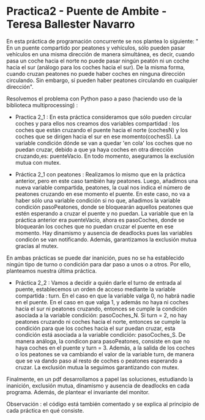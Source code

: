 # Practica2 - Puente de Ambite - Teresa Ballester Navarro

En esta práctica de programación concurrente se nos plantea lo siguiente: " En un puente compartido por peatones y vehículos, sólo pueden pasar vehículos en una misma dirección de manera simultánea, es decir, cuando pasa un coche hacia el norte no puede pasar ningún peatón ni un coche hacia el sur (análogo para los coches hacia el sur). De la misma forma, cuando cruzan peatones no puede haber coches en ninguna dirección circulando. Sin embargo, sí pueden haber peatones circulando en cualquier dirección".

Resolvemos el problema con Python paso a paso (haciendo uso de la biblioteca multiprocessing) :
- Practica 2_1 : En esta práctica consideramos que sólo pueden circular coches y para ellos nos creamos dos variables compartidad : los coches que están cruzando el puente hacia el norte (cochesN) y los coches que se dirigen hacia el sur en ese momento(cochesS). La variable condición dónde se van a quedar 'en cola' los coches que no puedan cruzar, debido a que ya haya coches en otra dirección cruzando,es: puenteVacio. En todo momento, aseguramos la exclusión mutua con mutex. 

- Práctica 2_1 con peatones : Realizamos lo mismo que en la práctica anterior, pero en este caso también hay peatones. Luego, añadimos una nueva variable compartida, peatones, la cual nos indica el  número de peatones cruzando en ese momento el puente. En este caso, no va a haber sólo una variable condición si no que, añadimos la variable condición pasoPeatones, donde se bloquearán aquellos peatones que estén esperando a cruzar el puente y no puedan. La variable que en la práctica anterior era puenteVacio, ahora es pasoCoches, donde se bloquearán los coches que no puedan cruzar el puente en ese momento. Hay dinamismo y ausencia de deadlocks pues las variables condicón se van notificando. Además, garantizamos la exclusión mutua gracias al mutex.

En ambas prácticas se puede dar inanición, pues no se ha establecido ningún tipo de turno o condición para dar paso a unos o a otros. Por ello, planteamos nuestra última práctica.

- Práctica 2_2 : Vamos a decidir a quién darle el turno de entrada al puente, establecemos un orden de acceso mediante la variable compartida : turn. En el caso en que la variable valga 0, no habrá nadie en el puente. En el caso en que valga 1, y además no haya ni coches hacia el sur ni peatones cruzando, entonces se cumple la condición asociada a la variable condición: pasoCoches_N. Si turn = 2, no hay peatones cruzando ni coches hacia el norte, entonces se cumple la condición para que los coches hacia el sur puedan cruzar, esta condición está asociada a la variable condición: pasoCoches_S. De manera análoga, la condicon para pasoPeatones, consiste en que no haya coches en el puente y turn = 3. Además, a la salida de los coches o los peatones se va cambiando el valor de la variable turn, de manera que se va dando paso al resto de coches o peatones esperando a cruzar. La exclusión mutua la seguimos garantizando con mutex. 

Finalmente, en un pdf desarrollamos a papel las soluciones, estudiando la inanición, exclusión mutua, dinamismo y ausencia de deadlocks en cada programa. Además, de plantear el invariante del monitor.

Observación : el código está también comentado y se explica al principio de cada práctica en qué consiste.
